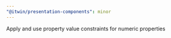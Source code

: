 ```yaml
---
"@itwin/presentation-components": minor
---
```


Apply and use property value constraints for numeric properties
